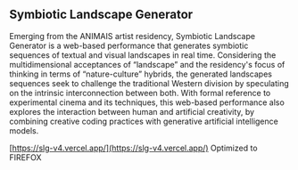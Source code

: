## Symbiotic Landscape Generator

Emerging from the ANIMAIS artist residency, Symbiotic Landscape Generator is a web-based performance that generates symbiotic sequences of textual and visual landscapes in real time. Considering the multidimensional acceptances of “landscape” and the residency's focus of thinking in terms of “nature-culture” hybrids, the generated landscapes sequences seek to challenge the traditional Western division by speculating on the intrinsic interconnection between both. With formal reference to experimental cinema and its techniques, this web-based performance also explores the interaction between human and artificial creativity, by combining creative coding practices with generative artificial intelligence models.

[https://slg-v4.vercel.app/](https://slg-v4.vercel.app/) Optimized to FIREFOX
